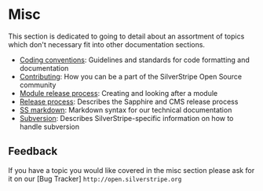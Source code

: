 # Misc

This section is dedicated to going to detail about an assortment of topics which don't necessary fit into other documentation
sections.

* [Coding conventions](coding-conventions): Guidelines and standards for code formatting and documentation
* [Contributing](contributing): How you can be a part of the SilverStripe Open Source community
* [Module release process](module-release-process): Creating and looking after a module
* [Release process](release-process): Describes the Sapphire and CMS release process
* [SS markdown](ss-markdown): Markdown syntax for our technical documentation
* [Subversion](subversion): Describes SilverStripe-specific information on how to handle subversion

## Feedback

If you have a topic you would like covered in the misc section please ask for it on our [Bug Tracker] `http://open.silverstripe.org`
 
